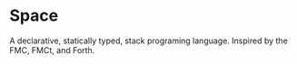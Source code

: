# Space

A declarative, statically typed, stack programing language. Inspired by the
FMC, FMCt, and Forth.
